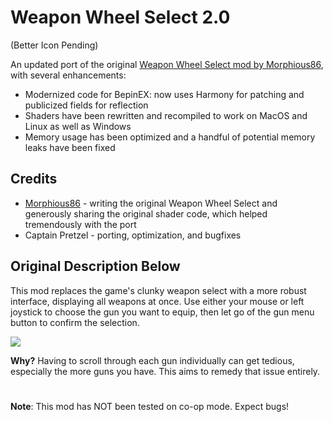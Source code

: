 # Weapon Wheel Select 2.0

(Better Icon Pending)

An updated port of the original [Weapon Wheel Select mod by Morphious86](https://thunderstore.io/c/enter-the-gungeon/p/Morphious86/WeaponWheelSelect/), with several enhancements:

- Modernized code for BepinEX: now uses Harmony for patching and publicized fields for reflection
- Shaders have been rewritten and recompiled to work on MacOS and Linux as well as Windows
- Memory usage has been optimized and a handful of potential memory leaks have been fixed

## Credits

- [Morphious86](https://thunderstore.io/c/enter-the-gungeon/p/Morphious86/) - writing the original Weapon Wheel Select and generously sharing the original shader code, which helped tremendously with the port
- Captain Pretzel - porting, optimization, and bugfixes

## Original Description Below

This mod replaces the game's clunky weapon select with a more robust interface, displaying all weapons at once.
Use either your mouse or left joystick to choose the gun you want to equip, then let go of the gun menu button to confirm the selection.

![](https://i.imgur.com/UtGW4BR.gif)

**Why?**
Having to scroll through each gun individually can get tedious, especially the more guns you have. 
This aims to remedy that issue entirely.
# 

__Note__: This mod has NOT been tested on co-op mode. Expect bugs!
